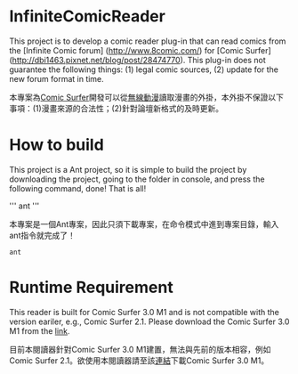 InfiniteComicReader
===================

This project is to develop a comic reader plug-in that can read comics from the [Infinite Comic forum] (http://www.8comic.com/) for [Comic Surfer] (http://dbi1463.pixnet.net/blog/post/28474770). This plug-in does not guarantee the following things: (1) legal comic sources, (2) update for the new forum format in time.

本專案為[Comic Surfer](http://dbi1463.pixnet.net/blog/post/28474770)開發可以從[無線動漫](http://www.8comic.com/)讀取漫畫的外掛，本外掛不保證以下事項：(1)漫畫來源的合法性；(2)針對論壇新格式的及時更新。


How to build
============

This project is a Ant project, so it is simple to build the project by downloading the project, going to the folder in console, and press the following command, done! That is all!

'''
ant
'''

本專案是一個Ant專案，因此只須下載專案，在命令模式中進到專案目錄，輸入ant指令就完成了！
```
ant
```

Runtime Requirement
===================

This reader is built for Comic Surfer 3.0 M1 and is not compatible with the version eariler, e.g., Comic Surfer 2.1. Please download the Comic Surfer 3.0 M1 from the [link](https://dl.dropboxusercontent.com/u/19418059/ComicSurfer_3.0M1.zip).

目前本閱讀器針對Comic Surfer 3.0 M1建置，無法與先前的版本相容，例如Comic Surfer 2.1。欲使用本閱讀器請至該[連結](https://dl.dropboxusercontent.com/u/19418059/ComicSurfer_3.0M1.zip)下載Comic Surfer 3.0 M1。
